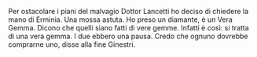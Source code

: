 Per ostacolare i piani del malvagio Dottor Lancetti ho deciso di chiedere la mano di Erminia.
Una mossa astuta.
Ho preso un diamante, è un Vera Gemma.
Dicono che quelli siano fatti di vere gemme.
Infatti è così: si tratta di una vera gemma.
I due ebbero una pausa.
Credo che ognuno dovrebbe comprarne uno, disse alla fine Ginestri.
